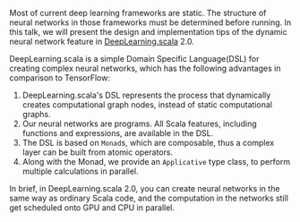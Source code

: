 Most of current deep learning frameworks are static. The structure of neural networks in those frameworks must be determined before running. In this talk, we will present the design and implementation tips of the dynamic neural network feature in [DeepLearning.scala](https://github.com/ThoughtWorksInc/DeepLearning.scala/) 2.0.

DeepLearning.scala is a simple Domain Specific Language(DSL) for creating complex neural networks, which has the following advantages in comparison to TensorFlow:
 1. DeepLearning.scala's DSL represents the process that dynamically creates computational graph nodes, instead of static computational graphs.
 2. Our neural networks are programs. All Scala features, including functions and expressions, are available in the DSL.
 3. The DSL is based on `Monad`s, which are composable, thus a complex layer can be built from atomic operators.
 4. Along with the Monad, we provide an `Applicative` type class, to perform multiple calculations in parallel.

In brief, in DeepLearning.scala 2.0, you can create neural networks in the same way as ordinary Scala code, and the computation in the networks still get scheduled onto GPU and CPU in parallel.
